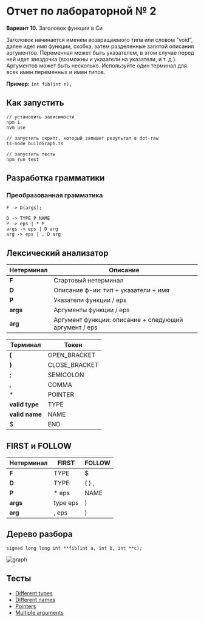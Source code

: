 # Отчет по лабораторной № 2

**Вариант 10.** Заголовок функции в Си 

Заголовок начинается именем возвращаемого типа или словом “void”, далее 
идет имя функции, скобка, затем разделенные запятой описания аргументов. 
Переменная может быть указателем, в этом случае перед ней идет звездочка 
(возможны и указатели на указатели, и т. д.). Аргументов может быть несколько.
Используйте один терминал для всех имен переменных и имен типов.

**Пример:**
```int fib(int n);```

## Как запустить
```
// установить зависимости
npm i
nvm use

// запустить скрипт, который запишет результат в dot-raw
ts-node buildGraph.ts

// запустить тесты
npm run test
```

## Разработка грамматики
### Преобразованная грамматика
```
F -> D(args);

D -> TYPE P NAME
P -> eps | * P
args -> eps | D arg
arg -> eps | , D arg
```

## Лексический анализатор
| **Нетерминал** | **Описание**                                           |
|----------------|--------------------------------------------------------|
| **F**          | Стартовый нетерминал                                   |
| **D**          | Описание ф-ии: тип + указатели + имя                   |
| **P**          | Указатели функции / eps                                |
| **args**       | Аргументы функции / eps                                |
| **arg**        | Аргумент функции: описание + следующий аргумент / eps  |

| **Терминал**   | **Токен**     |
|----------------|---------------|
| **(**          | OPEN_BRACKET  |
| **)**          | CLOSE_BRACKET |
| **;**          | SEMICOLON     |
| **,**          | COMMA         |
| *              | POINTER       |
| **valid type** | TYPE          |
| **valid name** | NAME          |
 | $              | END           |

## FIRST и FOLLOW
| **Нетерминал** | **FIRST** | **FOLLOW** |
|----------------|-----------|------------|
| **F**          | TYPE      | $          |
| **D**          | TYPE      | ( ) ,      |
| **P**          | * eps     | NAME       |
| **args**       | type eps  | )          |
| **arg**        | , eps     | )          |

## Дерево разбора
```
signed long long int **fib(int a, int b, int **c);
```
![graph](./graph.png)

## Тесты
- [Different types](./tests/lab2.test.ts#L3)
- [Different names](./tests/lab2.test.ts#L13)
- [Pointers](./tests/lab2.test.ts#L23)
- [Multiple arguments](./tests/lab2.test.ts#L31)

